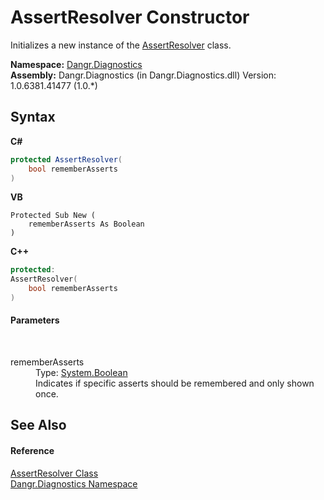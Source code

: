 # AssertResolver Constructor 
 

Initializes a new instance of the <a href="T_Dangr_Diagnostics_AssertResolver">AssertResolver</a> class.

**Namespace:**&nbsp;<a href="N_Dangr_Diagnostics">Dangr.Diagnostics</a><br />**Assembly:**&nbsp;Dangr.Diagnostics (in Dangr.Diagnostics.dll) Version: 1.0.6381.41477 (1.0.*)

## Syntax

**C#**<br />
``` C#
protected AssertResolver(
	bool rememberAsserts
)
```

**VB**<br />
``` VB
Protected Sub New ( 
	rememberAsserts As Boolean
)
```

**C++**<br />
``` C++
protected:
AssertResolver(
	bool rememberAsserts
)
```


#### Parameters
&nbsp;<dl><dt>rememberAsserts</dt><dd>Type: <a href="http://msdn2.microsoft.com/en-us/library/a28wyd50" target="_blank">System.Boolean</a><br />Indicates if specific asserts should be remembered and only shown once.</dd></dl>

## See Also


#### Reference
<a href="T_Dangr_Diagnostics_AssertResolver">AssertResolver Class</a><br /><a href="N_Dangr_Diagnostics">Dangr.Diagnostics Namespace</a><br />